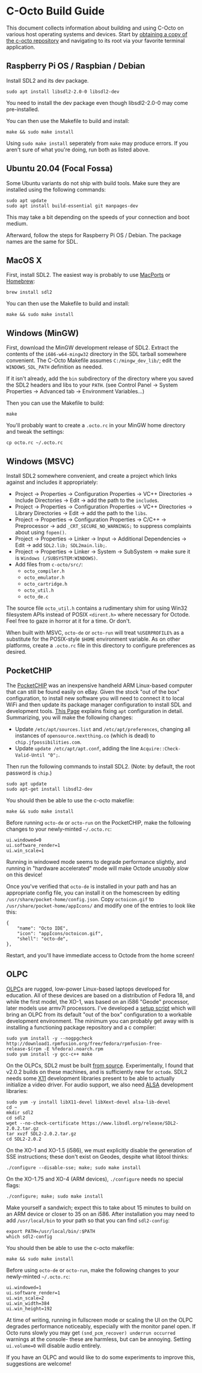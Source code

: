 C-Octo Build Guide
==================
This document collects information about building and using C-Octo on various host operating systems and devices.
Start by [obtaining a copy of the c-octo repository](https://docs.github.com/en/github/creating-cloning-and-archiving-repositories/cloning-a-repository#about-cloning-a-repository) and navigating to its root via your favorite terminal application.

Raspberry Pi OS / Raspbian / Debian
-----------------------------------
Install SDL2 and its dev package.
```
sudo apt install libsdl2-2.0-0 libsdl2-dev 
```
You need to install the dev package even though libsdl2-2.0-0 may come pre-installed.

You can then use the Makefile to build and install:
```
make && sudo make install
```

Using `sudo make install` seperately from `make` may produce errors. If you aren't sure of what you're doing, run both as listed above.

Ubuntu 20.04 (Focal Fossa)
--------------------------

Some Ubuntu variants do not ship with build tools. Make sure they are installed using the following commands:
```
sudo apt update
sudo apt install build-essential git manpages-dev
```
This may take a bit depending on the speeds of your connection and boot medium. 

Afterward, follow the steps for Raspberry Pi OS / Debian. The package names are the same for SDL.

MacOS X
-------
First, install SDL2. The easiest way is probably to use [MacPorts](https://www.macports.org) or [Homebrew](https://brew.sh):
```
brew install sdl2
```

You can then use the Makefile to build and install:
```
make && sudo make install
```



Windows (MinGW)
---------------
First, download the MinGW development release of SDL2. Extract the contents of the `i686-w64-mingw32` directory in the SDL tarball somewhere convenient. The C-Octo Makefile assumes `C:/mingw_dev_lib/`; edit the `WINDOWS_SDL_PATH` definition as needed.

If it isn't already, add the `bin` subdirectory of the directory where you saved the SDL2 headers and libs to your `PATH`. (see Control Panel -> System Properties -> Advanced tab -> Environment Variables...)

Then you can use the Makefile to build:
```
make
```
You'll probably want to create a `.octo.rc` in your MinGW home directory and tweak the settings:
```
cp octo.rc ~/.octo.rc
```

Windows (MSVC)
--------------
Install SDL2 somewhere convenient, and create a project which links against and includes it appropriately:

- Project -> Properties -> Configuration Properties -> VC++ Directories -> Include Directories -> Edit -> add the path to the `include`s.
- Project -> Properties -> Configuration Properties -> VC++ Directories -> Library Directories -> Edit -> add the path to the `libs`.
- Project -> Properties -> Configuration Properties -> C/C++ -> Preprocessor -> add `_CRT_SECURE_NO_WARNINGS;` to suppress complaints about using `fopen()`.
- Project -> Properties -> Linker -> Input -> Additional Dependencies -> Edit -> add `SDL2.lib; SDL2main.lib;`.
- Project -> Properties -> Linker -> System -> SubSystem -> make sure it is `Windows (/SUBSYSTEM:WINDOWS)`.
- Add files from `c-octo/src/`:
	- `octo_compiler.h`
	- `octo_emulator.h`
	- `octo_cartridge.h`
	- `octo_util.h`
	- `octo_de.c`

The source file `octo_util.h` contains a rudimentary shim for using Win32 filesystem APIs instead of POSIX `<dirent.h>` where necessary for Octode. Feel free to gaze in horror at it for a time. Or don't.

When built with MSVC, `octo-de` or `octo-run` will treat `%USERPROFILE%` as a substitute for the POSIX-style `$HOME` environment variable. As on other platforms, create a `.octo.rc` file in this directory to configure preferences as desired.

PocketCHIP
----------
The [PocketCHIP](https://en.wikipedia.org/wiki/CHIP_(computer)#Pocket_CHIP_and_Pockulus) was an inexpensive handheld ARM Linux-based computer that can still be found easily on eBay. Given the stock "out of the box" configuration, to install new software you will need to connect it to local WiFi and then update its package manager configuration to install SDL and development tools. [This Page](http://chip.jfpossibilities.com/chip/debian/) explains fixing `apt` configuration in detail. Summarizing, you will make the following changes:

- Update `/etc/apt/sources.list` and `/etc/apt/preferences`, changing all instances of `opensource.nextthing.co` (which is dead) to `chip.jfpossibilities.com`.
- Update `update /etc/apt/apt.conf`, adding the line `Acquire::Check-Valid-Until "0";`.

Then run the following commands to install SDL2. (Note: by default, the root password is `chip`.)
```
sudo apt update
sudo apt-get install libsdl2-dev
```
You should then be able to use the c-octo makefile:
```
make && sudo make install
```
Before running `octo-de` or `octo-run` on the PocketCHIP, make the following changes to your newly-minted `~/.octo.rc`:
```
ui.windowed=0
ui.software_render=1
ui.win_scale=1
```
Running in windowed mode seems to degrade performance slightly, and running in "hardware accelerated" mode will make Octode _unusably slow_ on this device!

Once you've verified that `octo-de` is installed in your path and has an appropriate config file, you can install it on the homescreen by editing `/usr/share/pocket-home/config.json`. Copy `octoicon.gif` to `/usr/share/pocket-home/appIcons/` and modify one of the entries to look like this:
```
{
	"name": "Octo IDE",
	"icon": "appIcons/octoicon.gif",
	"shell": "octo-de",
},
```
Restart, and you'll have immediate access to Octode from the home screen!

OLPC
----
[OLPC](https://en.wikipedia.org/wiki/OLPC_XO)s are rugged, low-power Linux-based laptops developed for education. All of these devices are based on a distribution of Fedora 18, and while the first model, the XO-1, was based on an i586 "Geode" processor, later models use armv7l processors. I've developed a [setup script](https://gist.github.com/JohnEarnest/24cfaf815e01c7c8295dd9e7856c7d02) which will bring an OLPC from its default "out of the box" configuration to a workable development environment. The minimum you can probably get away with is installing a functioning package repository and a c compiler:
```
sudo yum install -y --nogpgcheck http://download1.rpmfusion.org/free/fedora/rpmfusion-free-release-$(rpm -E %fedora).noarch.rpm
sudo yum install -y gcc-c++ make
```

On the OLPCs, SDL2 must be built [from source](https://www.libsdl.org/download-2.0.php). Experimentally, I found that v2.0.2 builds on these machines, and is sufficiently new for `octode`. SDL2 needs some [X11](https://en.wikipedia.org/wiki/X_Window_System) development libraries present to be able to actually initialize a video driver. For audio support, we also need [ALSA](https://en.wikipedia.org/wiki/Advanced_Linux_Sound_Architecture) development libraries:
```
sudo yum -y install libX11-devel libXext-devel alsa-lib-devel
cd ~
mkdir sdl2
cd sdl2
wget --no-check-certificate https://www.libsdl.org/release/SDL2-2.0.2.tar.gz
tar xvzf SDL2-2.0.2.tar.gz
cd SDL2-2.0.2
```

On the XO-1 and XO-1.5 (i586), we must explicitly disable the generation of SSE instructions; these don't exist on Geodes, despite what libtool thinks:
```
./configure --disable-sse; make; sudo make install
```
On the XO-1.75 and XO-4 (ARM devices), `./configure` needs no special flags:
```
./configure; make; sudo make install
```

Make yourself a sandwich; expect this to take about 15 minutes to build on an ARM device or closer to 35 on an i586. After installation you may need to add `/usr/local/bin` to your path so that you can find `sdl2-config`:
```
export PATH=/usr/local/bin/:$PATH
which sdl2-config
```

You should then be able to use the c-octo makefile:
```
make && sudo make install
```
Before using `octo-de` or `octo-run`, make the following changes to your newly-minted `~/.octo.rc`:
```
ui.windowed=1
ui.software_render=1
ui.win_scale=2
ui.win_width=384
ui.win_height=192
```
At time of writing, running in fullscreen mode or scaling the UI on the OLPC degrades performance noticeably, especially with the monitor panel open. If Octo runs slowly you may get `(snd_pcm_recover) underrun occurred` warnings at the console- these are harmless, but can be annoying. Setting `ui.volume=0` will disable audio entirely.

If you have an OLPC and would like to do some experiments to improve this, suggestions are welcome!
